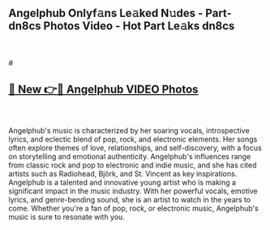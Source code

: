 ## Angelphub Onlyf𝚊ns Le𝚊ked N𝚞des - Part-dn8cs Photos Video - Hot Part Le𝚊ks dn8cs
<br>
<br>
# <h2><a href="https://213.232.235.80/live/video.php?q=angelphub">🔗 New 👉🔴 Angelphub VIDEO Photos</a></h2>
<br>
<br>
Angelphub's music is characterized by her soaring vocals, introspective lyrics, and eclectic blend of pop, rock, and electronic elements. Her songs often explore themes of love, relationships, and self-discovery, with a focus on storytelling and emotional authenticity. Angelphub's influences range from classic rock and pop to electronic and indie music, and she has cited artists such as Radiohead, Björk, and St. Vincent as key inspirations. Angelphub is a talented and innovative young artist who is making a significant impact in the music industry. With her powerful vocals, emotive lyrics, and genre-bending sound, she is an artist to watch in the years to come. Whether you're a fan of pop, rock, or electronic music, Angelphub's music is sure to resonate with you.
<br>
<br>